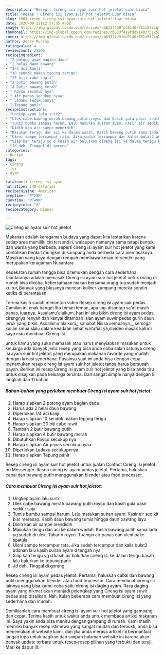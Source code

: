 ```yaml
---
description: "Resep : Cireng isi ayam suir hot jeletot Luar biasa"
title: "Resep : Cireng isi ayam suir hot jeletot Luar biasa"
slug: 1661-resep-cireng-isi-ayam-suir-hot-jeletot-luar-biasa
date: 2020-09-22T12:57:05.493Z
image: https://img-global.cpcdn.com/recipes/cb833f4e9fdd9140/751x532cq70/cireng-isi-ayam-suir-hot-jeletot-foto-resep-utama.jpg
thumbnail: https://img-global.cpcdn.com/recipes/cb833f4e9fdd9140/751x532cq70/cireng-isi-ayam-suir-hot-jeletot-foto-resep-utama.jpg
cover: https://img-global.cpcdn.com/recipes/cb833f4e9fdd9140/751x532cq70/cireng-isi-ayam-suir-hot-jeletot-foto-resep-utama.jpg
author: Jerry Murray
ratingvalue: 4
reviewcount: 25560
recipeingredient:
- "2 potong ayam bagian dada"
- "2 helai daun bawang"
- "1/4 aci kanji"
- "10 sendok makan tepung terigu"
- "20 biji cabe rawit"
- "2 butir bawang putih"
- "4 butir bawang merah"
- " Royco secukup nya"
- " Air panas secukup nyaa"
- " Ladaku secukupnnya"
- " Tepung panir"
recipeinstructions:
- "Ungkep ayam lalu suir2"
- "Ulek cabe.bawang merah.bawang putih.royco dan kasih gula pasir sedikit saja"
- "Tumis bumbu sampai harum. Lalu masukan suiran ayam. Kasir air sedikit biar meresap. Kasih daun bawang tumis hingga daun bawang layu"
- "Didih kan air sampe mendidih"
- "Masukan terigu dan aci ke dalam wadah. Kasih bawang putih sama lada yg sudah di ulek. Taburin royco. Tuangin air panas dan uleni pake spatula"
- "Uleni sampe tercampur rata. Jika sudah tercampur dan kalis bulat2 adonan lalu kasih suiran ayam d tengah nya"
- "Siap kan terigu yg d kasih air balutkan cireng isi ke dalam terigu basah lalu balurkan ke tepung panir"
- "Jd deh. Tinggal di goreng"
categories:
- Recipe
tags:
- cireng
- isi
- ayam

katakunci: cireng isi ayam 
nutrition: 148 calories
recipecuisine: American
preptime: "PT25M"
cooktime: "PT49M"
recipeyield: "2"
recipecategory: Dinner

---
```



![Cireng isi ayam suir hot jeletot](https://img-global.cpcdn.com/recipes/cb833f4e9fdd9140/751x532cq70/cireng-isi-ayam-suir-hot-jeletot-foto-resep-utama.jpg)

Makanan adalah keragaman budaya yang dapat kita lestarikan karena setiap area memiliki ciri tersendiri, walaupun namanya sama tetapi bentuk dan warna yang berbeda, seperti cireng isi ayam suir hot jeletot yang kami contohkan berikut mungkin di kampung anda berbeda cara memasaknya. Masakan yang kaya dengan rempah membawa kesan tersendiri yang merupakan keragaman Nusantara

Kedekatan rumah tangga bisa ditemukan dengan cara sederhana. Diantaranya adalah memasak Cireng isi ayam suir hot jeletot untuk orang di rumah bisa dicoba. kebersamaan makan bersama orang tua sudah menjadi kultur, Banyak yang biasanya mencari kuliner kampung mereka sendiri ketika di perantauan.

Terima kasih sudah menonton video Resep cireng isi ayam suir pedas. Camilan ini enak banget lho teman teman, apa lagi disantap sa&#39;at masih panas, luarnya. Assalamu&#39;alaikum, hari ini aku bikin cireng isi ayam pedas, cirengnya renyah dan kenyal ditambah isian ayam suwir pedas gurih daun jeruk yang bikin. Assalamu&#39;alaikum,,,sahabat Nissa semuanya,,,,semoga kalian smua slalu dalam keadaan sehat wal&#39;afiat ya,divideo masak kali ini saya mau membuat Cireng isi.

untuk kamu yang suka memasak atau harus menyiapkan masakan untuk keluarga ada banyak jenis resep yang bisa anda coba salah satunya cireng isi ayam suir hot jeletot yang merupakan makanan favorite yang mudah dengan kreasi sederhana. Pasalnya saat ini anda bisa dengan cepat menemukan resep cireng isi ayam suir hot jeletot tanpa harus bersusah payah.
Berikut ini resep Cireng isi ayam suir hot jeletot yang bisa anda tiru untuk disajikan pada keluarga tercinta. Dan sangat simple hanya dengan 8 langkah dan 11 bahan.


<!--inarticleads1-->

##### Bahan-bahan yang perlukan membuat Cireng isi ayam suir hot jeletot:

1. Harap siapkan 2 potong ayam bagian dada
1. Harus ada 2 helai daun bawang
1. Diperlukan 1/4 aci kanji
1. Harap siapkan 10 sendok makan tepung terigu
1. Harap siapkan 20 biji cabe rawit
1. Tambah 2 butir bawang putih
1. Harap siapkan 4 butir bawang merah
1. Dibutuhkan  Royco secukup nya
1. Harap siapkan  Air panas secukup nyaa
1. Diperlukan  Ladaku secukupnnya
1. Harap siapkan  Tepung panir


Resep cireng isi ayam suir hot jeletot untuk jualan Contact Cireng isi jeletot on Messenger. Resep cireng isi ayam pedas jeletot. Pertama, haluskan cabai dan bawang putih menggunakan blender atau food processor. 

<!--inarticleads2-->

##### Cara membuat  Cireng isi ayam suir hot jeletot:

1. Ungkep ayam lalu suir2
1. Ulek cabe.bawang merah.bawang putih.royco dan kasih gula pasir sedikit saja
1. Tumis bumbu sampai harum. Lalu masukan suiran ayam. Kasir air sedikit biar meresap. Kasih daun bawang tumis hingga daun bawang layu
1. Didih kan air sampe mendidih
1. Masukan terigu dan aci ke dalam wadah. Kasih bawang putih sama lada yg sudah di ulek. Taburin royco. Tuangin air panas dan uleni pake spatula
1. Uleni sampe tercampur rata. Jika sudah tercampur dan kalis bulat2 adonan lalu kasih suiran ayam d tengah nya
1. Siap kan terigu yg d kasih air balutkan cireng isi ke dalam terigu basah lalu balurkan ke tepung panir
1. Jd deh. Tinggal di goreng


Resep cireng isi ayam pedas jeletot. Pertama, haluskan cabai dan bawang putih menggunakan blender atau food processor. Cara membuat cireng isi lainnya yang bisa kamu coba yaitu cireng isi daging ayam. Rasa daging ayam yang nikmat akan menjadi pelengkap yang Cireng isi ayam suwir pedas siap disajikan. Nah, itulah beberapa cara membuat cireng isi yang sederhana dan mudah. 

Demikianlah cara membuat cireng isi ayam suir hot jeletot yang gampang dan cepat. Terima kasih untuk waktu anda untuk membaca artikel makanan ini. Saya yakin anda bisa meniru dengan gampang di rumah. Kami masih memiliki banyak resep istimewa yang sangat mudah dan terbukti, anda bisa menemukan di website kami, dan jika anda merasa artikel ini bermanfaat jangan lupa untuk bagikan dan simpan halaman website ini karena akan banyak update terbaru untuk resep-resep pilihan yang terbukti dan teruji. Mari ke dapur !!!. 
